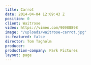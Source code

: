 ```yaml
---
title: Carrot
date: 2014-04-04 12:09:43 Z
position: 0
client: Waitrose
video: https://vimeo.com/90988898
image: "/uploads/waitrose-carrot.jpg"
is-featured: false
director: Tom Tagholm
producer:
production-company: Park Pictures
layout: page
---
```


